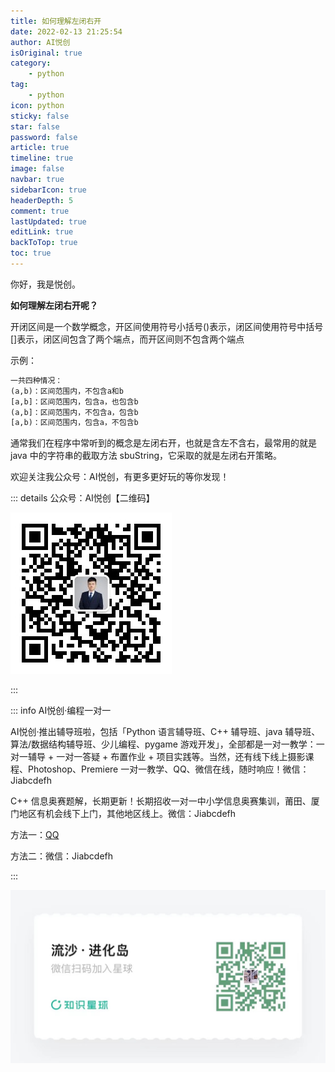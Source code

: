 ```yaml
---
title: 如何理解左闭右开
date: 2022-02-13 21:25:54
author: AI悦创
isOriginal: true
category: 
    - python
tag:
    - python
icon: python
sticky: false
star: false
password: false
article: true
timeline: true
image: false
navbar: true
sidebarIcon: true
headerDepth: 5
comment: true
lastUpdated: true
editLink: true
backToTop: true
toc: true
---
```


你好，我是悦创。

**如何理解左闭右开呢？**

开闭区间是一个数学概念，开区间使用符号小括号()表示，闭区间使用符号中括号[]表示，闭区间包含了两个端点，而开区间则不包含两个端点

示例：

```python
一共四种情况：
(a,b)：区间范围内，不包含a和b
[a,b]：区间范围内，包含a，也包含b
(a,b]：区间范围内，不包含a，包含b
[a,b)：区间范围内，包含a，不包含b
```

通常我们在程序中常听到的概念是左闭右开，也就是含左不含右，最常用的就是 java 中的字符串的截取方法 sbuString，它采取的就是左闭右开策略。

欢迎关注我公众号：AI悦创，有更多更好玩的等你发现！

::: details 公众号：AI悦创【二维码】

![](/gzh.jpg)

:::

::: info AI悦创·编程一对一

AI悦创·推出辅导班啦，包括「Python 语言辅导班、C++ 辅导班、java 辅导班、算法/数据结构辅导班、少儿编程、pygame 游戏开发」，全部都是一对一教学：一对一辅导 + 一对一答疑 + 布置作业 + 项目实践等。当然，还有线下线上摄影课程、Photoshop、Premiere 一对一教学、QQ、微信在线，随时响应！微信：Jiabcdefh

C++ 信息奥赛题解，长期更新！长期招收一对一中小学信息奥赛集训，莆田、厦门地区有机会线下上门，其他地区线上。微信：Jiabcdefh

方法一：[QQ](http://wpa.qq.com/msgrd?v=3&uin=1432803776&site=qq&menu=yes)

方法二：微信：Jiabcdefh

:::

![](/zsxq.jpg)
